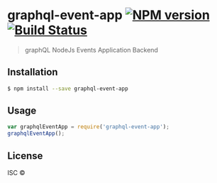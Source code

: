 # graphql-event-app [![NPM version](https://badge.fury.io/js/graphql-event-app.svg)](https://npmjs.org/package/graphql-event-app) [![Build Status](https://travis-ci.org/couscousbawl/graphql-event-app.svg?branch=master)](https://travis-ci.org/couscousbawl/graphql-event-app)

> graphQL NodeJs Events Application Backend

## Installation

```sh
$ npm install --save graphql-event-app
```

## Usage

```js
var graphqlEventApp = require('graphql-event-app');
graphqlEventApp();
```

## License

ISC © []()
